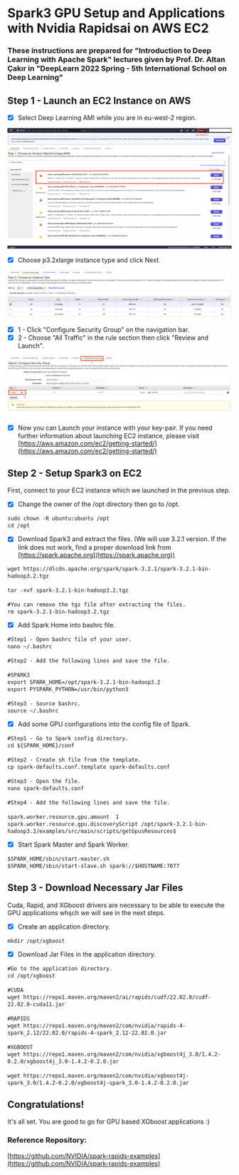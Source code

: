 # Spark3 GPU Setup and Applications with Nvidia Rapidsai on AWS EC2

### These instructions are prepared for "Introduction to Deep Learning with Apache Spark" lectures given by Prof. Dr. Altan Çakır in "DeepLearn 2022 Spring - 5th International School on Deep Learning" <a href="#these-instructions-are-prepared-for-introduction-to-deep-learning-with-apache-spark-lectures-given-b" id="these-instructions-are-prepared-for-introduction-to-deep-learning-with-apache-spark-lectures-given-b"></a>

## Step 1 - Launch an EC2 Instance on AWS

* [x] Select Deep Learning AMI while you are in eu-west-2 region.

![AWS AMI Selection](<.gitbook/assets/image (4).png>)



* [x] Choose p3.2xlarge instance type and click Next.

![Choose and Instance Type](.gitbook/assets/image.png)



* [x] 1 - Click "Configure Security Group" on the navigation bar.&#x20;
* [x] 2 - Choose "All Traffic" in the rule section then click "Review and Launch".&#x20;

![Configure Security Group](<.gitbook/assets/image (1).png>)



* [x] Now you can Launch your instance with your key-pair. If you need further information about launching EC2 instance, please visit [https://aws.amazon.com/ec2/getting-started/](https://aws.amazon.com/ec2/getting-started/)

## &#x20;Step 2 - Setup Spark3 on EC2

First, connect to your EC2 instance which we launched in the previous step.

* [x] Change the owner of the /opt directory then go to /opt.

```
sudo chown -R ubuntu:ubuntu /opt
cd /opt
```

* [x] Download Spark3 and extract the files. (We will use 3.2.1 version. If the link does not work, find a proper download link from [https://spark.apache.org](https://spark.apache.org))

```
wget https://dlcdn.apache.org/spark/spark-3.2.1/spark-3.2.1-bin-hadoop3.2.tgz

tar -xvf spark-3.2.1-bin-hadoop3.2.tgz

#You can remove the tgz file after extracting the files.
rm spark-3.2.1-bin-hadoop3.2.tgz
```

* [x] Add Spark Home into bashrc file.

```
#Step1 - Open bashrc file of your user.
nano ~/.bashrc

#Step2 - Add the following lines and save the file.

#SPARK3
export SPARK_HOME=/opt/spark-3.2.1-bin-hadoop3.2
export PYSPARK_PYTHON=/usr/bin/python3

#Step3 - Source bashrc.
source ~/.bashrc
```

* [x] Add some GPU configurations into the config file of Spark.

```
#Step1 - Go to Spark config directory.
cd ${SPARK_HOME}/conf

#Step2 - Create sh file from the template.
cp spark-defaults.conf.template spark-defaults.conf

#Step3 - Open the file.
nano spark-defaults.conf

#Step4 - Add the following lines and save the file.

spark.worker.resource.gpu.amount  1
spark.worker.resource.gpu.discoveryScript /opt/spark-3.2.1-bin-hadoop3.2/examples/src/main/scripts/getGpusResources$

```

* [x] Start Spark Master and Spark Worker.

```
$SPARK_HOME/sbin/start-master.sh
$SPARK_HOME/sbin/start-slave.sh spark://$HOSTNAME:7077
```

## Step 3 - Download Necessary Jar Files

Cuda, Rapid, and XGboost drivers are necessary to be able to execute the GPU applications whşch we will see in the next steps.

* [x] Create an application directory.

```
mkdir /opt/xgboost
```

* [x] Download Jar Files in the application directory.

```
#Go to the application directory.
cd /opt/xgboost

#CUDA
wget https://repo1.maven.org/maven2/ai/rapids/cudf/22.02.0/cudf-22.02.0-cuda11.jar

#RAPIDS
wget https://repo1.maven.org/maven2/com/nvidia/rapids-4-spark_2.12/22.02.0/rapids-4-spark_2.12-22.02.0.jar

#XGBOOST
wget https://repo1.maven.org/maven2/com/nvidia/xgboost4j_3.0/1.4.2-0.2.0/xgboost4j_3.0-1.4.2-0.2.0.jar

wget https://repo1.maven.org/maven2/com/nvidia/xgboost4j-spark_3.0/1.4.2-0.2.0/xgboost4j-spark_3.0-1.4.2-0.2.0.jar
```

## Congratulations!

It's all set. You are good to go for GPU based XGboost applications :)

####

### Reference Repository:

[https://github.com/NVIDIA/spark-rapids-examples](https://github.com/NVIDIA/spark-rapids-examples)
